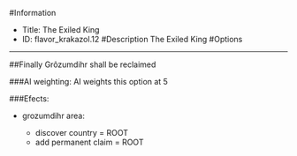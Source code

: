#Information
 - Title: The Exiled King
 - ID: flavor_krakazol.12
#Description
The Exiled King
#Options

___
##Finally Grôzumdihr shall be reclaimed

###AI weighting:
AI weights this option at 5


###Efects:<ul><li>grozumdihr area:</li><ul><li>discover country = ROOT</li><li>add permanent claim = ROOT</li></ul></ul>
